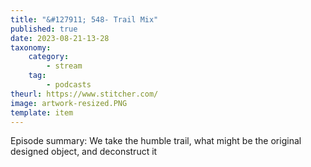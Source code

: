 ```yaml
---
title: "&#127911; 548- Trail Mix"
published: true
date: 2023-08-21-13-28
taxonomy:
    category:
        - stream
    tag:
        - podcasts
theurl: https://www.stitcher.com/
image: artwork-resized.PNG
template: item
---
```


Episode summary: We take the humble trail, what might be the original designed object, and deconstruct it
